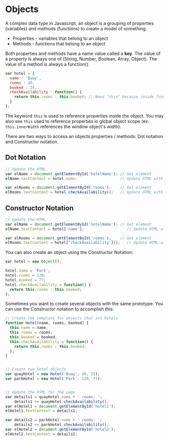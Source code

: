 # Objects

A complex data type in Javascript, an object is a grouping of properties (variables) and methods (functions) to create a model of something.

* Properties - variables that belong to an object
* Methods - functions that belong to an object

Both properties and methods have a name value called a **key**. The value of a property is always one of (String, Number, Boolean, Array, Object). The value of a method is always a function(). 

```javascript
var hotel = {
  name : 'Quay',
  rooms : 40,
  booked : 25,
  checkAvailability : function() {
    return this.rooms - this.booked; // Need "this" because inside function
  }
};
```

The keyword `this` is used to reference properties inside the object. You may also see `this` used to reference properties in global object scope (ex. `this.innerWidth` references the window object's width).

There are two ways to access an objects properties / methods: Dot notation and Constructor notation. 

## Dot Notation

```javascript
// Update the HTML
var elName = document.getElementById('hotelName'); // Get element
elName.textContent = hotel.name;                   // Update HTML with property of the object

var elRooms = document.getElementById('rooms');    // Get element
elRooms.textContent = hotel.checkAvailability();   // Update HTML with property of the object
```

## Constructor Notation

```javascript
// Update the HTML
var elName = document.getElementById('hotelName'); // Get element
elName.textContent = hotel['name'];                   // Update HTML with property of the object

var elRooms = document.getElementById('rooms');    // Get element
elRooms.textContent = hotel['checkAvailability']();   // Update HTML with property of the object
```

You can also create an object using the Constructor Notation:

```javascript
var hotel = new Object();

hotel.name = 'Park';
hotel.rooms = 120;
hotel.booked = 77;
hotel.checkAvailability = function() {
  return this.rooms - this.booked;  
};
```

Sometimes you want to create several objects with the same prototype. You can use the Constructor notation to accomplish this:

```javascript
// Create the template for objects that are hotels
function Hotel(name, rooms, booked) {
  this.name = name;
  this.rooms = rooms;
  this.booked = booked;
  this.checkAvailability = function() {
    return this.rooms - this.booked;
  };
}


// Create two hotel objects
var quayHotel = new Hotel('Quay', 40, 25);
var parkHotel = new Hotel('Park', 120, 77);


// Update the HTML for the page
var details1 = quayHotel.name + ' rooms: ';
    details1 += quayHotel.checkAvailability();
var elHotel1 = document.getElementById('hotel1');
elHotel1.textContent = details1;

var details2 = parkHotel.name + ' rooms: ';
    details2 += parkHotel.checkAvailability();
var elHotel2 = document.getElementById('hotel2');
elHotel2.textContent = details2;
```

